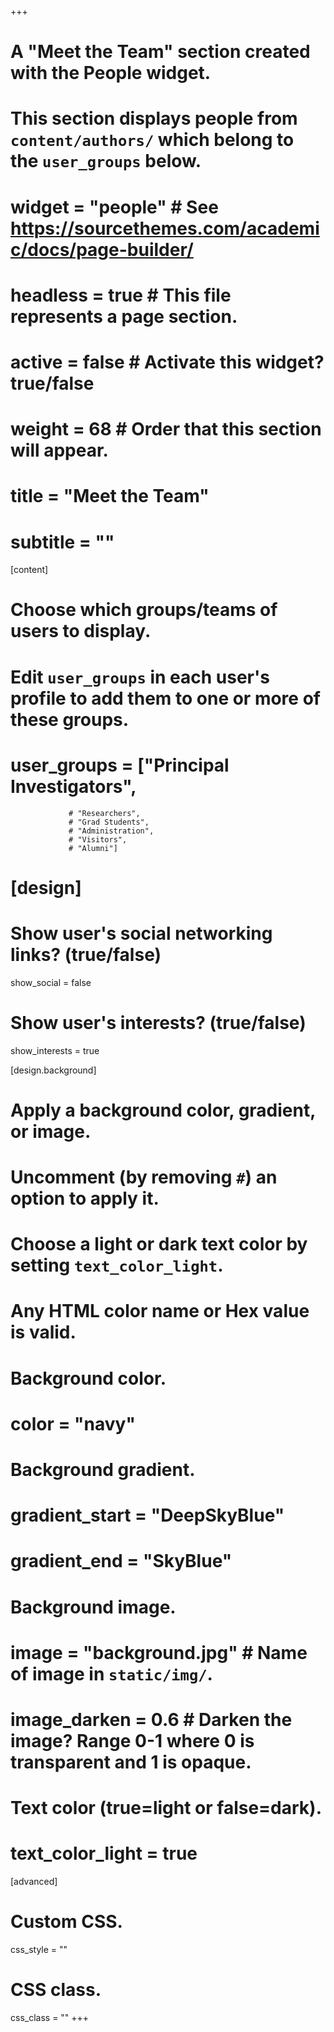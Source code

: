 +++
# A "Meet the Team" section created with the People widget.
# This section displays people from `content/authors/` which belong to the `user_groups` below.

# widget = "people"  # See https://sourcethemes.com/academic/docs/page-builder/
# headless = true  # This file represents a page section.
# active = false  # Activate this widget? true/false
# weight = 68  # Order that this section will appear.

# title = "Meet the Team"
# subtitle = ""

[content]
  # Choose which groups/teams of users to display.
  #   Edit `user_groups` in each user's profile to add them to one or more of these groups.
  # user_groups = ["Principal Investigators",
                 # "Researchers",
                 # "Grad Students",
                 # "Administration",
                 # "Visitors",
                 # "Alumni"]

# [design]
  # Show user's social networking links? (true/false)
  show_social = false

  # Show user's interests? (true/false)
  show_interests = true

[design.background]
  # Apply a background color, gradient, or image.
  #   Uncomment (by removing `#`) an option to apply it.
  #   Choose a light or dark text color by setting `text_color_light`.
  #   Any HTML color name or Hex value is valid.
  
  # Background color.
  # color = "navy"
  
  # Background gradient.
  # gradient_start = "DeepSkyBlue"
  # gradient_end = "SkyBlue"
  
  # Background image.
  # image = "background.jpg"  # Name of image in `static/img/`.
  # image_darken = 0.6  # Darken the image? Range 0-1 where 0 is transparent and 1 is opaque.

  # Text color (true=light or false=dark).
  # text_color_light = true  
  
[advanced]
 # Custom CSS. 
 css_style = ""
 
 # CSS class.
 css_class = ""
+++
